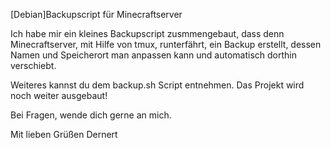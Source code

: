 [Debian]Backupscript für Minecraftserver

Ich habe mir ein kleines Backupscript zusmmengebaut, dass denn Minecraftserver, 
mit Hilfe von tmux, runterfährt, ein Backup erstellt, 
dessen Namen und Speicherort man anpassen kann und automatisch dorthin verschiebt.

Weiteres kannst du dem backup.sh Script entnehmen.
Das Projekt wird noch weiter ausgebaut!

Bei Fragen, wende dich gerne an mich.

Mit lieben Grüßen
Dernert
